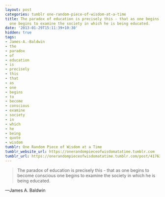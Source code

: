 ```yaml
---
layout: post
categories: tumblr one-random-piece-of-wisdom-at-a-time
title: The paradox of education is precisely this - that as one begins to become conscious
  one begins to examine the society in which he is being educated.
date: '2013-01-29T15:11:39+10:30'
hidden: true
tags:
- James-A.-Baldwin
- the
- paradox
- of
- education
- is
- precisely
- this
- that
- as
- one
- begins
- to
- become
- conscious
- examine
- society
- in
- which
- he
- being
- quote
- wisdom
tumblr: One Random Piece of Wisdom at a Time
tumblr_website_url: https://onerandompieceofwisdomatatime.tumblr.com
tumblr_url: https://onerandompieceofwisdomatatime.tumblr.com/post/41763313878/the-paradox-of-education-is-precisely-this-that
---
```

> The paradox of education is precisely this - that as one begins to become conscious one begins to examine the society in which he is being educated.

—James A. Baldwin
